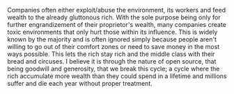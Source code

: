 Companies often either exploit/abuse the environment, its workers and feed wealth to the already gluttonous rich. 
With the sole purpose being only for further engrandizement of their proprietor's wealth, many companies create toxic environments that only hurt those within its influence.
This is widely known by the majority and is often ignored simply because people aren't willing to go out of their comfort zones or need to save money in the most ways possible.
This lets the rich stay rich and the middle class with their bread and circuses.
I believe it is through the nature of open source, that being goodwill and generosity, that we break this cycle; a cycle where the rich accumulate more wealth than they could spend in a lifetime and millions suffer and die each year without proper treatment.
